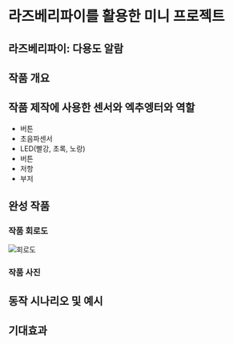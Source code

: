 # 라즈베리파이를 활용한 미니 프로젝트
## 라즈베리파이: 다용도 알람

## 작품 개요

## 작품 제작에 사용한 센서와 엑추엥터와 역할
- 버튼
- 초음파센서
- LED(빨강, 초록, 노랑)
- 버튼
- 저항
- 부저

## 완성 작품
### 작품 회로도
![회로도](https://github.com/ANYUNSEONG/finaltest/assets/131340804/c7ec37ae-175b-473c-ba69-afac3c10b5d4)
### 작품 사진

## 동작 시나리오 및 예시

## 기대효과
